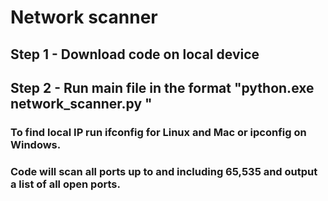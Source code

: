 # Network scanner

## Step 1 - Download code on local device
## Step 2 - Run main file in the format "python.exe network_scanner.py <target IP>"
### To find local IP run ifconfig for Linux and Mac or ipconfig on Windows.

### Code will scan all ports up to and including 65,535 and output a list of all open ports.


